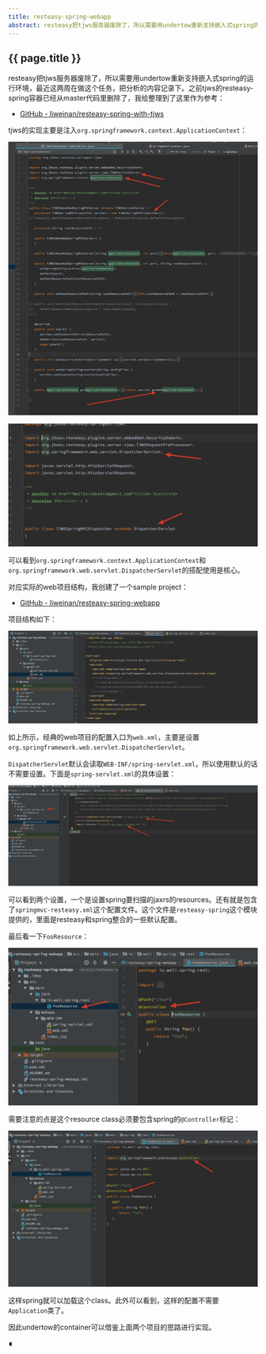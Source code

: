 ```yaml
---
title: resteasy-spring-webapp
abstract: resteasy把tjws服务器废除了，所以需要用undertow重新支持嵌入式spring的运行环境，最近这两周在做这个任务，把分析的内容记录下。
---
```


## {{ page.title }}

resteasy把tjws服务器废除了，所以需要用undertow重新支持嵌入式spring的运行环境，最近这两周在做这个任务，把分析的内容记录下。之前tjws的resteasy-spring容器已经从master代码里删除了，我给整理到了这里作为参考：

- [GitHub - liweinan/resteasy-spring-with-tjws](https://github.com/liweinan/resteasy-spring-with-tjws)

tjws的实现主要是注入`org.springframework.context.ApplicationContext`：

![](https://raw.githubusercontent.com/liweinan/blogpic2019/master/data/94968B6B-642F-4AEB-BE09-26BE52794CE6.png)

![](https://raw.githubusercontent.com/liweinan/blogpic2019/master/data/61E5AFF6-74E5-4ECA-B7EC-F142A5C61590.png)

可以看到`org.springframework.context.ApplicationContext`和`org.springframework.web.servlet.DispatcherServlet`的搭配使用是核心。

对应实际的web项目结构，我创建了一个sample project：

- [GitHub - liweinan/resteasy-spring-webapp](https://github.com/liweinan/resteasy-spring-webapp)

项目结构如下：

![](https://raw.githubusercontent.com/liweinan/blogpic2019/master/data/7882B904-6E72-4FEF-BEE7-2CD1036411D6.png)

如上所示，经典的web项目的配置入口为`web.xml`，主要是设置`org.springframework.web.servlet.DispatcherServlet`。

`DispatcherServlet`默认会读取`WEB-INF/spring-servlet.xml`，所以使用默认的话不需要设置。下面是`spring-servlet.xml`的具体设置：

![](https://raw.githubusercontent.com/liweinan/blogpic2019/master/data/756773C9-EDBF-415E-8235-4F99C41011F8.png)

可以看到两个设置，一个是设置spring要扫描的jaxrs的resources。还有就是包含了`springmvc-resteasy.xml`这个配置文件。这个文件是`resteasy-spring`这个模块提供的，里面是resteasy和spring整合的一些默认配置。

最后看一下`FooResource`：

![](https://raw.githubusercontent.com/liweinan/blogpic2019/master/data/B4DB3626-FC7E-46E7-858E-62AEDAE0A369.png)

需要注意的点是这个resource class必须要包含spring的`@Controller`标记：

![](https://raw.githubusercontent.com/liweinan/blogpic2019/master/data/D312EFBA-973F-4454-B6AB-C679353375FF.png)

这样spring就可以加载这个class。此外可以看到，这样的配置不需要`Application`类了。

因此undertow的container可以借鉴上面两个项目的思路进行实现。

∎



